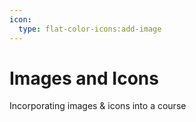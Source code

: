 ```yaml
---
icon:
  type: flat-color-icons:add-image
---
```



# Images and Icons


Incorporating images & icons into a course
